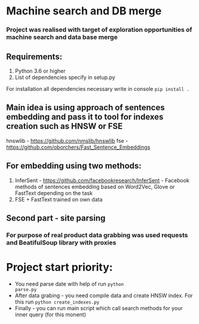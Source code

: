 # Machine search and DB merge
### Project was realised with target of exploration opportunities of machine search and data base merge

## Requirements:
1. Python 3.6 or higher
2. List of dependencies specify in setup.py

For installation all dependencies necessary write in console
<code>pip install .</code>

## Main idea is using approach of sentences embedding and pass it to tool for indexes creation such as HNSW or FSE
hnswlib - https://github.com/nmslib/hnswlib
fse - https://github.com/oborchers/Fast_Sentence_Embeddings

## For embedding using two methods:
1. InferSent - https://github.com/facebookresearch/InferSent - Facebook methods of sentences embedding based on Word2Vec, Glove or FastText depending on the task
2. FSE + FastText trained on own data

## Second part - site parsing
### For purpose of real product data grabbing was used requests and BeatifulSoup library with proxies

# Project start priority:
- You need parse date with help of run <code>python parse.py</code>
- After data grabing - you need compile data and create HNSW index. For this run <code>python create_indexes.py</code>
- Finally - you can run main script which call search methods for your inner query (for this monent)
